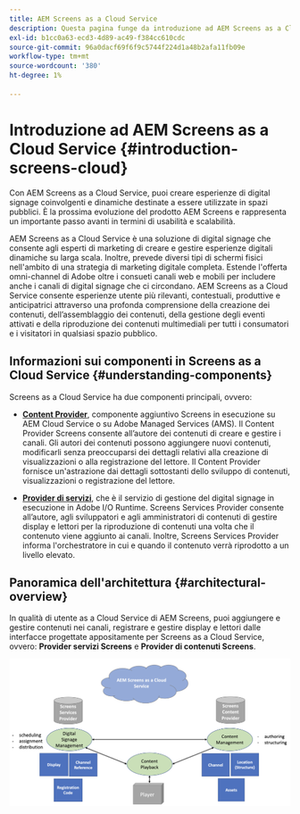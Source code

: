 ```yaml
---
title: AEM Screens as a Cloud Service
description: Questa pagina funge da introduzione ad AEM Screens as a Cloud Service.
exl-id: b1cc0a63-ecd3-4d89-ac49-f384cc610cdc
source-git-commit: 96a0dacf69f6f9c5744f224d1a48b2afa11fb09e
workflow-type: tm+mt
source-wordcount: '380'
ht-degree: 1%

---
```


# Introduzione ad AEM Screens as a Cloud Service {#introduction-screens-cloud}

Con AEM Screens as a Cloud Service, puoi creare esperienze di digital signage coinvolgenti e dinamiche destinate a essere utilizzate in spazi pubblici. È la prossima evoluzione del prodotto AEM Screens e rappresenta un importante passo avanti in termini di usabilità e scalabilità.

AEM Screens as a Cloud Service è una soluzione di digital signage che consente agli esperti di marketing di creare e gestire esperienze digitali dinamiche su larga scala. Inoltre, prevede diversi tipi di schermi fisici nell&#39;ambito di una strategia di marketing digitale completa. Estende l&#39;offerta omni-channel di Adobe oltre i consueti canali web e mobili per includere anche i canali di digital signage che ci circondano. AEM Screens as a Cloud Service consente esperienze utente più rilevanti, contestuali, produttive e anticipatrici attraverso una profonda comprensione della creazione dei contenuti, dell’assemblaggio dei contenuti, della gestione degli eventi attivati e della riproduzione dei contenuti multimediali per tutti i consumatori e i visitatori in qualsiasi spazio pubblico.

## Informazioni sui componenti in Screens as a Cloud Service {#understanding-components}

Screens as a Cloud Service ha due componenti principali, ovvero:

* **[Content Provider](https://experienceleague.adobe.com/docs/experience-manager-cloud-service/screens-as-cloud-service/configure-screens-cloud/using-screens-content-provider.html?lang=en)**, componente aggiuntivo Screens in esecuzione su AEM Cloud Service o su Adobe Managed Services (AMS). Il Content Provider Screens consente all’autore dei contenuti di creare e gestire i canali. Gli autori dei contenuti possono aggiungere nuovi contenuti, modificarli senza preoccuparsi dei dettagli relativi alla creazione di visualizzazioni o alla registrazione del lettore. Il Content Provider fornisce un&#39;astrazione dai dettagli sottostanti dello sviluppo di contenuti, visualizzazioni o registrazione del lettore.

* **[Provider di servizi](https://experienceleague.adobe.com/docs/experience-manager-cloud-service/screens-as-cloud-service/configure-screens-cloud/navigating-to-screens-services-provider.html?lang=en)**, che è il servizio di gestione del digital signage in esecuzione in Adobe I/O Runtime. Screens Services Provider consente all’autore, agli sviluppatori e agli amministratori di contenuti di gestire display e lettori per la riproduzione di contenuti una volta che il contenuto viene aggiunto ai canali. Inoltre, Screens Services Provider informa l&#39;orchestratore in cui e quando il contenuto verrà riprodotto a un livello elevato.


## Panoramica dell&#39;architettura {#architectural-overview}

In qualità di utente as a Cloud Service di AEM Screens, puoi aggiungere e gestire contenuti nei canali, registrare e gestire display e lettori dalle interfacce progettate appositamente per Screens as a Cloud Service, ovvero: **Provider servizi Screens** e **Provider di contenuti Screens**.

![immagine](/help/screens-cloud/assets/architecture-screenscloud.png)
